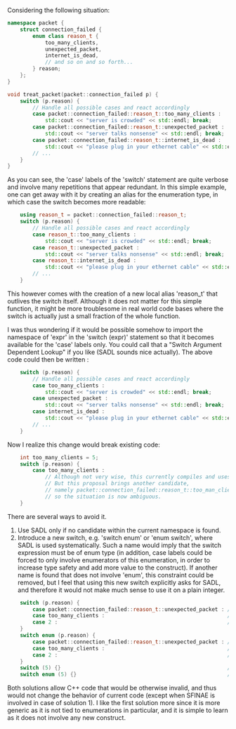 Considering the following situation:
```c++
namespace packet {
    struct connection_failed {
        enum class reason_t {
            too_many_clients,
            unexpected_packet,
            internet_is_dead,
            // and so on and so forth...
        } reason;
    };
}

void treat_packet(packet::connection_failed p) {
    switch (p.reason) {
        // Handle all possible cases and react accordingly
        case packet::connection_failed::reason_t::too_many_clients :
            std::cout << "server is crowded" << std::endl; break;
        case packet::connection_failed::reason_t::unexpected_packet :
            std::cout << "server talks nonsense" << std::endl; break;
        case packet::connection_failed::reason_t::internet_is_dead :
            std::cout << "please plug in your ethernet cable" << std::endl; break;
        // ...
    }
}
```

As you can see, the 'case' labels of the 'switch' statement are quite verbose and involve many repetitions that appear redundant. In this simple example, one can get away with it by creating an alias for the enumeration type, in which case the switch becomes more readable:
```c++
    using reason_t = packet::connection_failed::reason_t;
    switch (p.reason) {
        // Handle all possible cases and react accordingly
        case reason_t::too_many_clients :
            std::cout << "server is crowded" << std::endl; break;
        case reason_t::unexpected_packet :
            std::cout << "server talks nonsense" << std::endl; break;
        case reason_t::internet_is_dead :
            std::cout << "please plug in your ethernet cable" << std::endl; break;
        // ...
    }
```

This however comes with the creation of a new local alias 'reason_t' that outlives the switch itself. Although it does not matter for this simple function, it might be more troublesome in real world code bases where the switch is actually just a small fraction of the whole function.

I was thus wondering if it would be possible somehow to import the namespace of 'expr' in the 'switch (expr)' statement so that it becomes available for the 'case' labels only. You could call that a "Switch Argument Dependent Lookup" if you like (SADL sounds nice actually). The above code could then be written :
```c++
    switch (p.reason) {
        // Handle all possible cases and react accordingly
        case too_many_clients :
            std::cout << "server is crowded" << std::endl; break;
        case unexpected_packet :
            std::cout << "server talks nonsense" << std::endl; break;
        case internet_is_dead :
            std::cout << "please plug in your ethernet cable" << std::endl; break;
        // ...
    }
```

Now I realize this change would break existing code:
```c++
    int too_many_clients = 5;
    switch (p.reason) {
        case too_many_clients :
            // Although not very wise, this currently compiles and uses ::too_many_clients.
            // But this proposal brings another candidate,
            // namely packet::connection_failed::reason_t::too_man_clients,
            // so the situation is now ambiguous.
    }
```

There are several ways to avoid it.

1. Use SADL only if no candidate within the current namespace is found.
2. Introduce a new switch, e.g. 'switch enum' or 'enum switch', where SADL is used systematically. Such a name would imply that the switch expression must be of enum type (in addition, case labels could be forced to only involve enumerators of this enumeration, in order to increase type safety and add more value to the construct). If another name is found that does not involve 'enum', this constraint could be removed, but I feel that using this new switch explicitly asks for SADL, and therefore it would not make much sense to use it on a plain integer.
```c++
    switch (p.reason) {
        case packet::connection_failed::reason_t::unexpected_packet : // ok
        case too_many_clients :                                       // not ok
        case 2 :                                                      // ok
    }
    switch enum (p.reason) {
        case packet::connection_failed::reason_t::unexpected_packet : // ok
        case too_many_clients :                                       // ok
        case 2 :                                                      // not ok
    }
    switch (5) {}                                                     // ok
    switch enum (5) {}                                                // not ok
```

Both solutions allow C++ code that would be otherwise invalid, and thus would not change the behavior of current code (except when SFINAE is involved in case of solution 1). I like the first solution more since it is more generic as it is not tied to enumerations in particular, and it is simple to learn as it does not involve any new construct.
